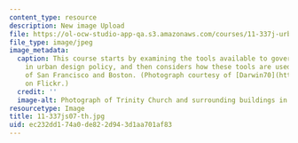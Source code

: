 ```yaml
---
content_type: resource
description: New image Upload
file: https://ol-ocw-studio-app-qa.s3.amazonaws.com/courses/11-337j-urban-design-policy-and-action-spring-2007/ec232dd174a0de822d943d1aa701af83_11-337js07-th.jpg
file_type: image/jpeg
image_metadata:
  caption: This course starts by examining the tools available to governments engaging
    in urban design policy, and then considers how these tools are used in case studies
    of San Francisco and Boston. (Photograph courtesy of [Darwin70](http://www.flickr.com/photos/darwin70/2419761610/)
    on Flickr.)
  credit: ''
  image-alt: Photograph of Trinity Church and surrounding buildings in downtown Boston.
resourcetype: Image
title: 11-337js07-th.jpg
uid: ec232dd1-74a0-de82-2d94-3d1aa701af83
---
```

